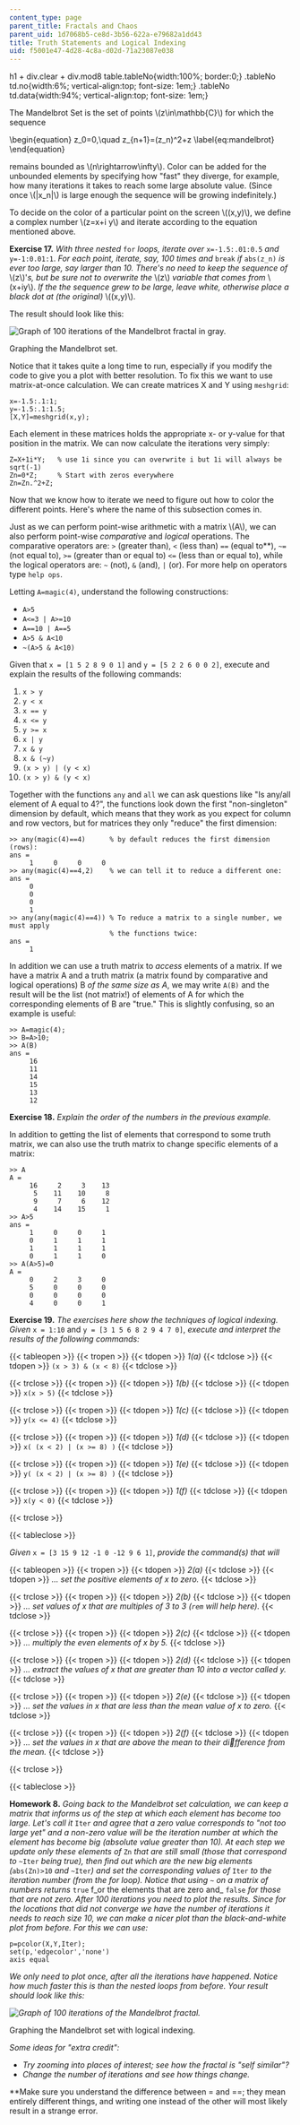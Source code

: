 ```yaml
---
content_type: page
parent_title: Fractals and Chaos
parent_uid: 1d7068b5-ce8d-3b56-622a-e79682a1dd43
title: Truth Statements and Logical Indexing
uid: f5001e47-4d28-4c8a-d02d-71a23087e038
---
```


h1 + div.clear + div.mod8 table.tableNo{width:100%; border:0;} .tableNo td.no{width:6%; vertical-align:top; font-size: 1em;} .tableNo td.data{width:94%; vertical-align:top; font-size: 1em;}

The Mandelbrot Set is the set of points \\(z\\in\\mathbb{C}\\) for which the sequence

\\begin{equation} z\_0=0,\\quad z\_{n+1}=(z\_n)^2+z \\label{eq:mandelbrot} \\end{equation}

remains bounded as \\(n\\rightarrow\\infty\\). Color can be added for the unbounded elements by specifying how "fast" they diverge, for example, how many iterations it takes to reach some large absolute value. (Since once \\(|x\_n|\\) is large enough the sequence will be growing indefinitely.)

To decide on the color of a particular point on the screen \\((x,y)\\), we define a complex number \\(z=x+i y\\) and iterate according to the equation mentioned above.

**Exercise 17.** _With three nested_ `for` _loops, iterate over_ `x=-1.5:.01:0.5` _and_ `y=-1:0.01:1`. _For each point, iterate, say, 100 times and_ `break` _if_ `abs(z_n)` _is ever too large, say larger than 10. There's no need to keep the sequence of_ \\(z\\)'_s, but be sure not to overwrite the_ \\(z\\) _variable that comes from_ \\(x+iy\\). _If the the sequence grew to be large, leave white, otherwise place a black dot at (the original)_ \\((x,y)\\).

The result should look like this:

![Graph of 100 iterations of the Mandelbrot fractal in gray.](/courses/mathematics/18-s997-introduction-to-matlab-programming-fall-2011/fractals-and-chaos/truth-statements-and-logical-indexing/18-S997f11_unit5_img2.jpg)

Graphing the Mandelbrot set.

Notice that it takes quite a long time to run, especially if you modify the code to give you a plot with better resolution. To fix this we want to use matrix-at-once calculation. We can create matrices X and Y using `meshgrid`:

```
x=-1.5:.1:1;
y=-1.5:.1:1.5;
[X,Y]=meshgrid(x,y);
```

Each element in these matrices holds the appropriate x- or y-value for that position in the matrix. We can now calculate the iterations very simply:

```
Z=X+1i*Y;   % use 1i since you can overwrite i but 1i will always be sqrt(-1)
Zn=0*Z;     % Start with zeros everywhere
Zn=Zn.^2+Z; 
```

Now that we know how to iterate we need to figure out how to color the different points. Here's where the name of this subsection comes in.

Just as we can perform point-wise arithmetic with a matrix \\(A\\), we can also perform point-wise _comparative_ and _logical_ operations. The comparative operators are: `>` (greater than), `<` (less than) `==` (equal to\*\*), `~=` (not equal to), `>=` (greater than or equal to) `<=` (less than or equal to), while the logical operators are: `~` (not), `&` (and), `|` (or). For more help on operators type `help ops`.

Letting `A=magic(4)`, understand the following constructions:

*   `A>5`
*   `A<=3 | A>=10`
*   `A==10 | A==5`
*   `A>5 & A<10`
*   `~(A>5 & A<10)`

Given that `x = [1 5 2 8 9 0 1]` and `y = [5 2 2 6 0 0 2]`, execute and explain the results of the following commands:

1.  `x > y`
2.  `y < x`
3.  `x == y`
4.  `x <= y`
5.  `y >= x`
6.  `x | y`
7.  `x & y`
8.  `x & (~y)`
9.  `(x > y) | (y < x)`
10.  `(x > y) & (y < x)`

Together with the functions `any` and `all` we can ask questions like "Is any/all element of A equal to 4?", the functions look down the first "non-singleton" dimension by default, which means that they work as you expect for column and row vectors, but for matrices they only "reduce" the first dimension:

```
>> any(magic(4)==4)      % by default reduces the first dimension (rows):
ans =
     1     0     0     0
>> any(magic(4)==4,2)    % we can tell it to reduce a different one:
ans =
     0
     0
     0
     1
>> any(any(magic(4)==4)) % To reduce a matrix to a single number, we must apply
                         % the functions twice:
ans =
     1
```

In addition we can use a truth matrix to _access_ elements of a matrix. If we have a matrix A and a truth matrix (a matrix found by comparative and logical operations) B _of the same size as A_, we may write `A(B)` and the result will be the list (not matrix!) of elements of A for which the corresponding elements of B are "true." This is slightly confusing, so an example is useful:

```
>> A=magic(4);
>> B=A>10;
>> A(B)
ans =
     16
     11
     14
     15
     13
     12
```

**Exercise 18.** _Explain the order of the numbers in the previous example._

In addition to getting the list of elements that correspond to some truth matrix, we can also use the truth matrix to change specific elements of a matrix:

```
>> A
A =
     16     2     3    13
      5    11    10     8
      9     7     6    12
      4    14    15     1
>> A>5
ans =
     1     0     0     1
     0     1     1     1
     1     1     1     1
     0     1     1     0
>> A(A>5)=0
A =
     0     2     3     0
     5     0     0     0
     0     0     0     0
     4     0     0     1
```

**Exercise 19.** _The exercises here show the techniques of logical indexing. Given_ `x = 1:10` and `y = [3 1 5 6 8 2 9 4 7 0]`, _execute and interpret the results of the following commands:_

{{< tableopen >}}
{{< tropen >}}
{{< tdopen >}}
_1(a)_
{{< tdclose >}}
{{< tdopen >}}
 `(x > 3) & (x < 8)`
{{< tdclose >}}

{{< trclose >}}
{{< tropen >}}
{{< tdopen >}}
_1(b)_
{{< tdclose >}}
{{< tdopen >}}
 `x(x > 5)`
{{< tdclose >}}

{{< trclose >}}
{{< tropen >}}
{{< tdopen >}}
_1(c)_
{{< tdclose >}}
{{< tdopen >}}
 `y(x <= 4)`
{{< tdclose >}}

{{< trclose >}}
{{< tropen >}}
{{< tdopen >}}
_1(d)_
{{< tdclose >}}
{{< tdopen >}}
 `x( (x < 2) | (x >= 8) )`
{{< tdclose >}}

{{< trclose >}}
{{< tropen >}}
{{< tdopen >}}
_1(e)_
{{< tdclose >}}
{{< tdopen >}}
 `y( (x < 2) | (x >= 8) )`
{{< tdclose >}}

{{< trclose >}}
{{< tropen >}}
{{< tdopen >}}
_1(f)_
{{< tdclose >}}
{{< tdopen >}}
 `x(y < 0)`
{{< tdclose >}}

{{< trclose >}}

{{< tableclose >}}

_Given_ `x = [3 15 9 12 -1 0 -12 9 6 1]`, _provide the command(s) that will_

{{< tableopen >}}
{{< tropen >}}
{{< tdopen >}}
_2(a)_
{{< tdclose >}}
{{< tdopen >}}
_... set the positive elements of x to zero._
{{< tdclose >}}

{{< trclose >}}
{{< tropen >}}
{{< tdopen >}}
_2(b)_
{{< tdclose >}}
{{< tdopen >}}
_... set values of x that are multiples of 3 to 3 (`rem` will help here)._
{{< tdclose >}}

{{< trclose >}}
{{< tropen >}}
{{< tdopen >}}
_2(c)_
{{< tdclose >}}
{{< tdopen >}}
_... multiply the even elements of x by 5._
{{< tdclose >}}

{{< trclose >}}
{{< tropen >}}
{{< tdopen >}}
_2(d)_
{{< tdclose >}}
{{< tdopen >}}
_... extract the values of x that are greater than 10 into a vector called y._
{{< tdclose >}}

{{< trclose >}}
{{< tropen >}}
{{< tdopen >}}
_2(e)_
{{< tdclose >}}
{{< tdopen >}}
_... set the values in x that are less than the mean value of x to zero._
{{< tdclose >}}

{{< trclose >}}
{{< tropen >}}
{{< tdopen >}}
_2(f)_
{{< tdclose >}}
{{< tdopen >}}
_... set the values in x that are above the mean to their difference from the mean._
{{< tdclose >}}

{{< trclose >}}

{{< tableclose >}}

**Homework 8.** _Going back to the Mandelbrot set calculation, we can keep a matrix that informs us of the step at which each element has become too large. Let's call it_ `Iter` _and agree that a zero value corresponds to_ _"not too large yet" and a non-zero value will be the iteration number at which the element has become big (absolute value greater than 10). At each step we update only these elements of_ `Zn` _that are still small (those that correspond to_ `~Iter` _being true), then find out which are the new big elements (_`abs(Zn)>10` _and_ `~Iter`_) and set the corresponding values of_ `Iter` _to the iteration number (from the for loop). Notice that using_ `~` _on a matrix of numbers returns_ `true` f_or the elements that are zero and_ `false` _for those that are not zero. After 100 iterations you need to plot the results. Since for the locations that did not converge we have the number of iterations it needs to reach size 10, we can make a nicer plot than the black-and-white plot from before. For this we can use:_

```
p=pcolor(X,Y,Iter);
set(p,'edgecolor','none')
axis equal
```

_We only need to plot once, after all the iterations have happened. Notice how much faster this is than the nested loops from before. Your result should look like this:_

_![Graph of 100 iterations of the Mandelbrot fractal.](/courses/mathematics/18-s997-introduction-to-matlab-programming-fall-2011/fractals-and-chaos/truth-statements-and-logical-indexing/18-S997f11_unit5_img3.jpg)_

Graphing the Mandelbrot set with logical indexing.

_Some ideas for "extra credit":_

*   _Try zooming into places of interest; see how the fractal is "self similar"?_
*   _Change the number of iterations and see how things change._

\*\*Make sure you understand the difference between = and ==; they mean entirely different things, and writing one instead of the other will most likely result in a strange error.